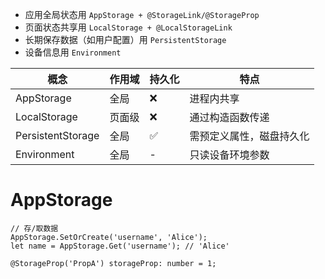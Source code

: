 - 应用全局状态用 `AppStorage + @StorageLink/@StorageProp`
- 页面状态共享用 `LocalStorage + @LocalStorageLink`
- 长期保存数据（如用户配置）用 `PersistentStorage`
- 设备信息用 `Environment`

| 概念                | 作用域 | 持久化 | 特点           |
|-------------------|-----|-----|--------------|
| AppStorage        | 全局  | ❌   | 进程内共享        |
| LocalStorage      | 页面级 | ❌   | 通过构造函数传递     |
| PersistentStorage | 全局  | ✅   | 需预定义属性，磁盘持久化 |
| Environment       | 全局  | -   | 只读设备环境参数     |
# AppStorage
```
// 存/取数据
AppStorage.SetOrCreate('username', 'Alice');
let name = AppStorage.Get('username'); // 'Alice'

@StorageProp('PropA') storageProp: number = 1;

```
